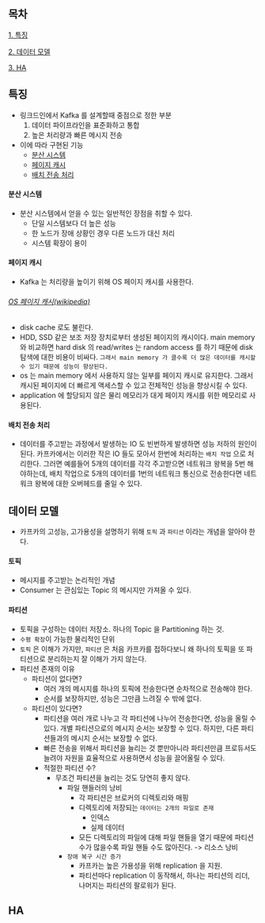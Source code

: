 ## 목차
[1. 특징](#특징)

[2. 데이터 모델](#데이터-모델)

[3. HA](#HA)

## 특징
* 링크드인에서 Kafka 를 설계할때 중점으로 정한 부분
  1. 데이터 파이프라인을 표준화하고 통합
  2. 높은 처리량과 빠른 메시지 전송
* 이에 따라 구현된 기능
  * [분산 시스템](#분산-시스템)
  * [페이지 캐시](#페이지-캐시)
  * [배치 전송 처리](#배치-전송-처리)

#### 분산 시스템
* 분산 시스템에서 얻을 수 있는 일반적인 장점을 취할 수 있다.
  * 단일 시스템보다 더 높은 성능
  * 한 노드가 장애 상황인 경우 다른 노드가 대신 처리
  * 시스템 확장이 용이

#### 페이지 캐시
* Kafka 는 처리량을 높이기 위해 OS 페이지 캐시를 사용한다.

###### [OS 페이지 캐시(wikipedia)](https://en.wikipedia.org/wiki/Page_cache)
* disk cache 로도 불린다.
* HDD, SSD 같은 보조 저장 장치로부터 생성된 페이지의 캐시이다. main memory 와 비교하면 hard disk 의 read/writes 는 random access 를 하기 때문에 disk 탐색에 대한 비용이 비싸다. `그래서 main memory 가 클수록 더 많은 데이터를 캐시할 수 있기 때문에 성능이 향상된다.`
* os 는 main memory 에서 사용하지 않는 일부를 페이지 캐시로 유지한다. 그래서 캐시된 페이지에 더 빠르게 액세스할 수 있고 전체적인 성능을 향상시킬 수 있다.
* application 에 할당되지 않은 물리 메모리가 대게 페이지 캐시를 위한 메모리로 사용된다.

#### 배치 전송 처리
* 데이터를 주고받는 과정에서 발생하는 IO 도 빈번하게 발생하면 성능 저하의 원인이 된다. 카프카에서는 이러한 작은 IO 들도 모아서 한번에 처리하는 `배치 작업` 으로 처리한다. 그러면 예를들어 5개의 데이터를 각각 주고받으면 네트워크 왕복을 5번 해야하는데, 배치 작업으로 5개의 데이터를 1번의 네트워크 통신으로 전송한다면 네트워크 왕복에 대한 오버헤드를 줄일 수 있다.

## 데이터 모델
* 카프카의 고성능, 고가용성을 설명하기 위해 `토픽` 과 `파티션` 이라는 개념을 알아야 한다.

#### 토픽
* 메시지를 주고받는 논리적인 개념
* Consumer 는 관심있는 Topic 의 메시지만 가져올 수 있다.

#### 파티션
* 토픽을 구성하는 데이터 저장소. 하나의 Topic 을 Partitioning 하는 것.
* `수평 확장`이 가능한 물리적인 단위
* `토픽` 은 이해가 가지만, `파티션` 은 처음 카프카를 접하다보니 왜 하나의 토픽을 또 파티션으로 분리하는지 잘 이해가 가지 않는다.
* 파티션 존재의 이유
  * 파티션이 없다면?
    * 여러 개의 메시지를 하나의 토픽에 전송한다면 순차적으로 전송해야 한다. 
    * 순서를 보장하지만, 성능은 그만큼 느려질 수 밖에 없다.
  * 파티션이 있다면?
    * 파티션을 여러 개로 나누고 각 파티션에 나누어 전송한다면, 성능을 올릴 수 있다. 개별 파티션으로의 메시지 순서는 보장할 수 있다. 하지만, 다른 파티션들과의 메시지 순서는 보장할 수 없다.
    * 빠른 전송을 위해서 파티션을 늘리는 것 뿐만아니라 파티션만큼 프로듀서도 늘려야 자원을 효율적으로 사용하면서 성능을 끌어올릴 수 있다.
    * 적절한 파티션 수?
      * 무조건 파티션을 늘리는 것도 당연히 좋지 않다. 
        * 파일 핸들러의 낭비
          * 각 파티션은 브로커의 디렉토리와 매핑
          * 디렉토리에 저장되는 `데이터는 2개의 파일로 존재`
            * 인덱스
            * 실제 데이터
          * 모든 디렉토리의 파일에 대해 파일 핸들을 열기 때문에 파티션 수가 많을수록 파일 핸들 수도 많아진다. -> 리소스 낭비
        * `장애 복구 시간 증가`
          * 카프카는 높은 가용성을 위해 replication 을 지원.
          * 파티션마다 replication 이 동작해서, 하나는 파티션의 리더, 나머지는 파티션의 팔로워가 된다.


## HA
